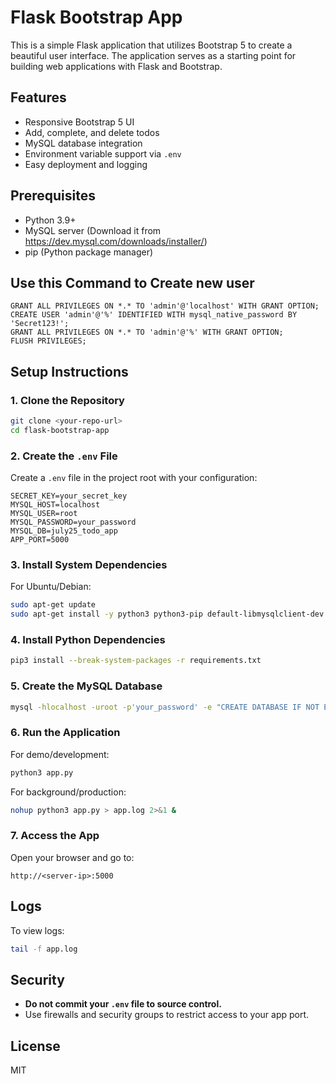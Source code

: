 # Flask Bootstrap App

This is a simple Flask application that utilizes Bootstrap 5 to create a beautiful user interface. The application serves as a starting point for building web applications with Flask and Bootstrap.


## Features

- Responsive Bootstrap 5 UI
- Add, complete, and delete todos
- MySQL database integration
- Environment variable support via `.env`
- Easy deployment and logging

## Prerequisites

- Python 3.9+
- MySQL server
  (Download it from https://dev.mysql.com/downloads/installer/)
- pip (Python package manager)

## Use this Command to Create new user

```CREATE USER 'admin'@'localhost' IDENTIFIED WITH mysql_native_password BY 'Secret123!';
GRANT ALL PRIVILEGES ON *.* TO 'admin'@'localhost' WITH GRANT OPTION;
CREATE USER 'admin'@'%' IDENTIFIED WITH mysql_native_password BY 'Secret123!';
GRANT ALL PRIVILEGES ON *.* TO 'admin'@'%' WITH GRANT OPTION;
FLUSH PRIVILEGES;
```

## Setup Instructions

### 1. Clone the Repository

```bash
git clone <your-repo-url>
cd flask-bootstrap-app
```

### 2. Create the `.env` File

Create a `.env` file in the project root with your configuration:

```
SECRET_KEY=your_secret_key
MYSQL_HOST=localhost
MYSQL_USER=root
MYSQL_PASSWORD=your_password
MYSQL_DB=july25_todo_app
APP_PORT=5000
```

### 3. Install System Dependencies

For Ubuntu/Debian:

```bash
sudo apt-get update
sudo apt-get install -y python3 python3-pip default-libmysqlclient-dev build-essential pkg-config mysql-client
```

### 4. Install Python Dependencies

```bash
pip3 install --break-system-packages -r requirements.txt
```

### 5. Create the MySQL Database

```bash
mysql -hlocalhost -uroot -p'your_password' -e "CREATE DATABASE IF NOT EXISTS july25_todo_app;"
```

### 6. Run the Application

For demo/development:

```bash
python3 app.py
```

For background/production:

```bash
nohup python3 app.py > app.log 2>&1 &
```

### 7. Access the App

Open your browser and go to:

```
http://<server-ip>:5000
```

## Logs

To view logs:

```bash
tail -f app.log
```

## Security

- **Do not commit your `.env` file to source control.**
- Use firewalls and security groups to restrict access to your app port.

## License





MIT

